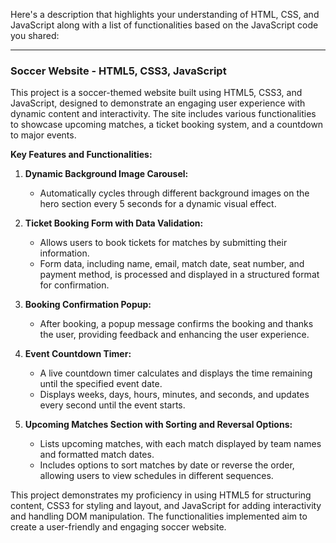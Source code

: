 Here's a description that highlights your understanding of HTML, CSS, and JavaScript along with a list of functionalities based on the JavaScript code you shared:

---

### Soccer Website - HTML5, CSS3, JavaScript

This project is a soccer-themed website built using HTML5, CSS3, and JavaScript, designed to demonstrate an engaging user experience with dynamic content and interactivity. The site includes various functionalities to showcase upcoming matches, a ticket booking system, and a countdown to major events.

**Key Features and Functionalities:**

1. **Dynamic Background Image Carousel:**  
   - Automatically cycles through different background images on the hero section every 5 seconds for a dynamic visual effect.
   
2. **Ticket Booking Form with Data Validation:**  
   - Allows users to book tickets for matches by submitting their information.
   - Form data, including name, email, match date, seat number, and payment method, is processed and displayed in a structured format for confirmation.

3. **Booking Confirmation Popup:**  
   - After booking, a popup message confirms the booking and thanks the user, providing feedback and enhancing the user experience.
   
4. **Event Countdown Timer:**  
   - A live countdown timer calculates and displays the time remaining until the specified event date.
   - Displays weeks, days, hours, minutes, and seconds, and updates every second until the event starts.

5. **Upcoming Matches Section with Sorting and Reversal Options:**  
   - Lists upcoming matches, with each match displayed by team names and formatted match dates.
   - Includes options to sort matches by date or reverse the order, allowing users to view schedules in different sequences.

This project demonstrates my proficiency in using HTML5 for structuring content, CSS3 for styling and layout, and JavaScript for adding interactivity and handling DOM manipulation. The functionalities implemented aim to create a user-friendly and engaging soccer website.
